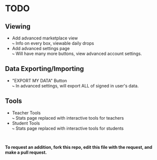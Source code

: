 # **TODO**

## Viewing
- Add advanced marketplace view</br>
 `↪` Info on every box, viewable daily drops
- Add advanced settings page</br>
 `↪` Will have many more buttons, view advanced account settings.
## Data Exporting/Importing
- "EXPORT MY DATA" Button </br>
 `↪` In advanced settings, will export ALL of signed in user's data.
## Tools
- Teacher Tools</br>
 `↪` Stats page replaced with interactive tools for teachers
- Student Tools</br>
 `↪` Stats page replaced with interactive tools for students
 </br>
 
  **To request an addition, fork this repo, edit this file with the request, and make a pull request.**
